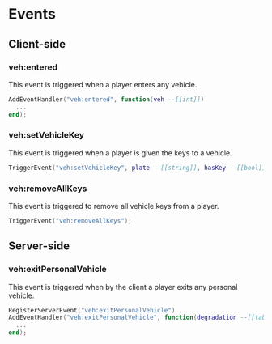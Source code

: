 # Events

## Client-side

### veh:entered

This event is triggered when a player enters any vehicle.
```lua title="client/main.lua"
AddEventHandler("veh:entered", function(veh --[[int]])
  ...
end);
```

### veh:setVehicleKey

This event is triggered when a player is given the keys to a vehicle.
```lua title="client/main.lua"
TriggerEvent("veh:setVehicleKey", plate --[[string]], hasKey --[[bool]]);
```

### veh:removeAllKeys

This event is triggered to remove all vehicle keys from a player.
```lua title="client/main.lua"
TriggerEvent("veh:removeAllKeys");
```

## Server-side

### veh:exitPersonalVehicle

This event is triggered when by the client a player exits any personal vehicle.
```lua title="server/main.lua"
RegisterServerEvent("veh:exitPersonalVehicle")
AddEventHandler("veh:exitPersonalVehicle", function(degradation --[[table]], coords --[[vector3]])
  ...
end);
```
